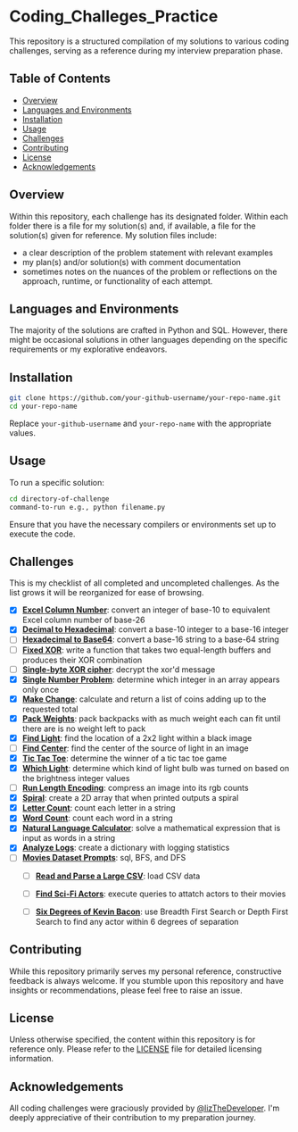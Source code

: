 # Coding_Challeges_Practice

This repository is a structured compilation of my solutions to various coding challenges, serving as a reference during my interview preparation phase.

## Table of Contents

- [Overview](#overview)
- [Languages and Environments](#languages-and-environments) 
- [Installation](#installation)
- [Usage](#usage)
- [Challenges](#challenges)
- [Contributing](#contributing)
- [License](#license)
- [Acknowledgements](#acknowledgements)

## Overview

Within this repository, each challenge has its designated folder. 
Within each folder there is a file for my solution(s) and, if available, a file for the solution(s) given for reference.
My solution files include:
* a clear description of the problem statement with relevant examples
* my plan(s) and/or solution(s) with comment documentation
* sometimes notes on the nuances of the problem or reflections on the approach, runtime, or functionality of each attempt.

## Languages and Environments

The majority of the solutions are crafted in Python and SQL. However, there might be occasional solutions in other languages depending on the specific requirements or my explorative endeavors.

## Installation

```bash
git clone https://github.com/your-github-username/your-repo-name.git
cd your-repo-name
```

Replace `your-github-username` and `your-repo-name` with the appropriate values.

## Usage

To run a specific solution:

```bash
cd directory-of-challenge
command-to-run e.g., python filename.py
```

Ensure that you have the necessary compilers or environments set up to execute the code.


## Challenges

This is my checklist of all completed and uncompleted challenges. 
As the list grows it will be reorganized for ease of browsing. 

- [x] **[Excel Column Number](Excel_Column_Number)**: convert an integer of base-10 to equivalent Excel column number of base-26
- [x] **[Decimal to Hexadecimal](Decimal_To_Hexadecimal)**: convert a base-10 integer to a base-16 integer
- [ ] **[Hexadecimal to Base64](Hexadecimal_To_Base64)**: convert a base-16 string to a base-64 string
- [ ] **[Fixed XOR](Fixed_XOR)**: write a function that takes two equal-length buffers and produces their XOR combination
- [ ] **[Single-byte XOR cipher](Single-byte_XOR_cypher)**: decrypt the xor'd message
- [x] **[Single Number Problem](Single_Number_Problem)**: determine which integer in an array appears only once
- [x] **[Make Change](Make_Change)**: calculate and return a list of coins adding up to the requested total
- [x] **[Pack Weights](Pack_Weights)**: pack backpacks with as much weight each can fit until there are is no weight left to pack
- [x] **[Find Light](Find_Light)**: find the location of a 2x2 light within a black image
- [ ] **[Find Center](Find_Center)**: find the center of the source of light in an image
- [x] **[Tic Tac Toe](Tic_Tac_Toe)**: determine the winner of a tic tac toe game
- [x] **[Which Light](Which_Light)**: determine which kind of light bulb was turned on based on the brightness integer values
- [ ] **[Run Length Encoding](Run_Length_Encoding)**: compress an image into its rgb counts 
- [x] **[Spiral](Spiral)**: create a 2D array that when printed outputs a spiral
- [x] **[Letter Count](Letter_Count)**: count each letter in a string
- [x] **[Word Count](Word_Count)**: count each word in a string
- [x] **[Natural Language Calculator](Natural_Language_Calculator)**: solve a mathematical expression that is input as words in a string
- [x] **[Analyze Logs]()**: create a dictionary with logging statistics
- [ ] **[Movies Dataset Prompts]()**: sql, BFS, and DFS
    * [ ] **[Read and Parse a Large CSV]()**: load CSV data
    * [ ] **[Find Sci-Fi Actors]()**: execute queries to attatch actors to their movies
    * [ ] **[Six Degrees of Kevin Bacon]()**: use Breadth First Search or Depth First Search to find any actor within 6 degrees of separation


## Contributing
  
While this repository primarily serves my personal reference, constructive feedback is always welcome. If you stumble upon this repository and have insights or recommendations, please feel free to raise an issue.
  
## License
 
Unless otherwise specified, the content within this repository is for reference only. Please refer to the [LICENSE](LICENSE) file for detailed licensing information.

## Acknowledgements

All coding challenges were graciously provided by [@lizTheDeveloper](https://github.com/lizTheDeveloper). I'm deeply appreciative of their contribution to my preparation journey.
